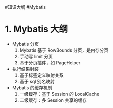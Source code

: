 #知识大纲 #Mybatis

# 1. Mybatis 大纲

- Mybatis 分页
	1. Mybatis 基于 RowBounds 分页，是内存分页
	2. 手动写 limit 分页
	3. 基于分页插件，如 PageHelper
- 执行结果封装
	1. 基于标签定义映射关系
	2. 基于 sql 别名映射
- Mybatis 的缓存机制
	1. 一级缓存：基于 Session 的 LocalCache
	2. 二级缓存：多 Session 共享的缓存

